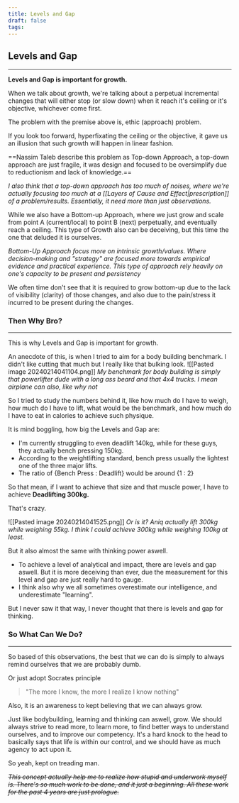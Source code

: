 ```yaml
---
title: Levels and Gap
draft: false
tags:
---
```

## Levels and Gap
-------
**Levels and Gap is important for growth.**

When we talk about growth, we're talking about a perpetual incremental changes that will either stop (or slow down) when it reach it's ceiling or it's objective, whichever come first.

The problem with the premise above is, ethic (approach) problem.

If you look too forward, hyperfixating the ceiling or the objective, it gave us an illusion that such growth will happen in linear fashion. 

==Nassim Taleb describe this problem as Top-down Approach, a top-down approach are just fragile, it was design and focused to be oversimplify due to reductionism and lack of knowledge.==

*I also think that a top-down approach has too much of noises, where we're actually focusing too much at a [[Layers of Cause and Effect|prescription]] of a problem/results. Essentially, it need more than just observations.*

While we also have a Bottom-up Approach, where we just grow and scale from point A (current/local) to point B (next) perpetually, and eventually reach a ceiling. This type of Growth also can be deceiving, but this time the one that deluded it is ourselves. 

*Bottom-Up Approach focus more on intrinsic growth/values. Where decision-making and "strategy" are focused more towards empirical evidence and practical experience. This type of approach rely heavily on one's capacity to be present and persistency*

We often time don't see that it is required to grow bottom-up due to the lack of visibility (clarity) of those changes, and also due to the pain/stress it incurred to be present during the changes.

### Then Why Bro?
------
This is why Levels and Gap is important for growth.

An anecdote of this, is when I tried to aim for a body building benchmark. I didn't like cutting that much but I really like that bulking look. 
![[Pasted image 20240214041104.png]]
*My benchmark for body building is simply that powerlifter dude with a long ass beard and that 4x4 trucks. I mean airplane can also, like why not*

So I tried to study the numbers behind it, like how much do I have to weigh, how much do I have to lift, what would be the benchmark, and how much do I have to eat in calories to achieve such physique.

It is mind boggling, how big the Levels and Gap are:
- I'm currently struggling to even deadlift 140kg, while for these guys, they actually bench pressing 150kg. 
- According to the weightlifting standard, bench press usually the lightest one of the three major lifts. 
- The ratio of {Bench Press : Deadlift} would be around {1 : 2}

 So that mean, if I want to achieve that size and that muscle power, I have to achieve **Deadlifting 300kg.**

That's crazy.

![[Pasted image 20240214041525.png]]
*Or is it? Aniq actually lift 300kg while weighing 55kg. I think I could achieve 300kg while weighing 100kg at least.*

But it also almost the same with thinking power aswell. 
- To achieve a level of analytical and impact, there are levels and gap aswell. But it is more deceiving than ever, due the measurement for this level and gap are just really hard to gauge. 
- I think also why we all sometimes overestimate our intelligence, and underestimate "learning".

But I never saw it that way, I never thought that there is levels and gap for thinking.

### So What Can We Do?
-----
So based of this observations, the best that we can do is simply to always remind ourselves that we are probably dumb. 

Or just adopt Socrates principle
> "The more I know, the more I realize I know nothing"

Also, it is an awareness to kept believing that we can always grow.

Just like bodybuilding, learning and thinking can aswell, grow. We should always strive to read more, to learn more, to find better ways to understand ourselves, and to improve our competency. It's a hard knock to the head to basically says that life is within our control, and we should have as much agency to act upon it.

So yeah, kept on treading man.

~~*This concept actually help me to realize how stupid and underwork myself is. There's so much work to be done, and it just a beginning. All these work for the past 4 years are just prologue.*~~ 